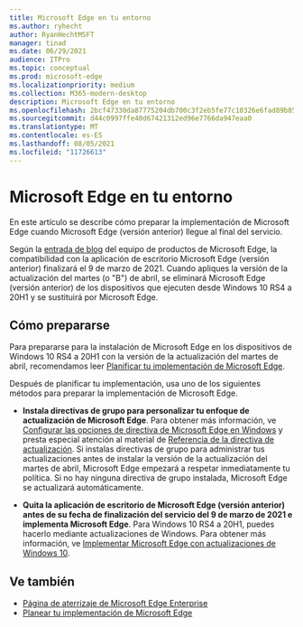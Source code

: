 ```yaml
---
title: Microsoft Edge en tu entorno
ms.author: ryhecht
author: RyanHechtMSFT
manager: tinad
ms.date: 06/29/2021
audience: ITPro
ms.topic: conceptual
ms.prod: microsoft-edge
ms.localizationpriority: medium
ms.collection: M365-modern-desktop
description: Microsoft Edge en tu entorno
ms.openlocfilehash: 2bcf47330da87775204db700c3f2eb5fe77c10326e6fad89b85ddf546a3002c7
ms.sourcegitcommit: d44c0997ffe40d67421312ed96e7766da947eaa0
ms.translationtype: MT
ms.contentlocale: es-ES
ms.lasthandoff: 08/05/2021
ms.locfileid: "11726613"
---
```

# <a name="microsoft-edge-in-your-environment"></a>Microsoft Edge en tu entorno

En este artículo se describe cómo preparar la implementación de Microsoft Edge cuando Microsoft Edge (versión anterior) llegue al final del servicio.

Según la [entrada de blog](https://aka.ms/EdgeLegacyEOS) del equipo de productos de Microsoft Edge, la compatibilidad con la aplicación de escritorio Microsoft Edge (versión anterior) finalizará el 9 de marzo de 2021. Cuando apliques la versión de la actualización del martes (o "B") de abril, se eliminará Microsoft Edge (versión anterior) de los dispositivos que ejecuten desde Windows 10 RS4 a 20H1 y se sustituirá por Microsoft Edge.

## <a name="how-to-prepare"></a>Cómo prepararse

Para prepararse para la instalación de Microsoft Edge en los dispositivos de Windows 10 RS4 a 20H1 con la versión de la actualización del martes de abril, recomendamos leer [Planificar tu implementación de Microsoft Edge](deploy-edge-plan-deployment.md).

Después de planificar tu implementación, usa uno de los siguientes métodos para preparar la implementación de Microsoft Edge.

- **Instala directivas de grupo para personalizar tu enfoque de actualización de Microsoft Edge**. Para obtener más información, ve [Configurar las opciones de directiva de Microsoft Edge en Windows](configure-microsoft-edge.md) y presta especial atención al material de [Referencia de la directiva de actualización](microsoft-edge-update-policies.md). Si instalas directivas de grupo para administrar tus actualizaciones antes de instalar la versión de la actualización del martes de abril, Microsoft Edge empezará a respetar inmediatamente tu política. Si no hay ninguna directiva de grupo instalada, Microsoft Edge se actualizará automáticamente.

- **Quita la aplicación de escritorio de Microsoft Edge (versión anterior) antes de su fecha de finalización del servicio del 9 de marzo de 2021 e implementa Microsoft Edge**. Para Windows 10 RS4 a 20H1, puedes hacerlo mediante actualizaciones de Windows. Para obtener más información, ve [Implementar Microsoft Edge con actualizaciones de Windows 10](deploy-edge-with-windows-10-updates.md).

## <a name="see-also"></a>Ve también

- [Página de aterrizaje de Microsoft Edge Enterprise](https://aka.ms/EdgeEnterprise)
- [Planear tu implementación de Microsoft Edge](deploy-edge-plan-deployment.md)